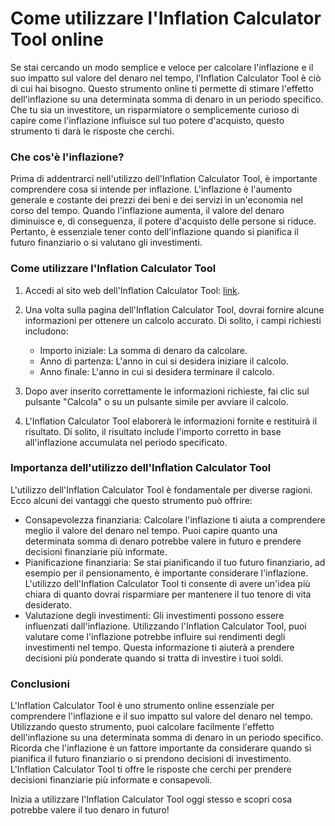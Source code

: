 Come utilizzare l'Inflation Calculator Tool online
==================================================

Se stai cercando un modo semplice e veloce per calcolare l'inflazione e il suo impatto sul valore del denaro nel tempo, l'Inflation Calculator Tool è ciò di cui hai bisogno. Questo strumento online ti permette di stimare l'effetto dell'inflazione su una determinata somma di denaro in un periodo specifico. Che tu sia un investitore, un risparmiatore o semplicemente curioso di capire come l'inflazione influisce sul tuo potere d'acquisto, questo strumento ti darà le risposte che cerchi.

### Che cos'è l'inflazione?

Prima di addentrarci nell'utilizzo dell'Inflation Calculator Tool, è importante comprendere cosa si intende per inflazione. L'inflazione è l'aumento generale e costante dei prezzi dei beni e dei servizi in un'economia nel corso del tempo. Quando l'inflazione aumenta, il valore del denaro diminuisce e, di conseguenza, il potere d'acquisto delle persone si riduce. Pertanto, è essenziale tener conto dell'inflazione quando si pianifica il futuro finanziario o si valutano gli investimenti.

### Come utilizzare l'Inflation Calculator Tool

1. Accedi al sito web dell'Inflation Calculator Tool: [link](https://www.onlinecalculatorsfree.com/it/financial/inflation-calculator.html).
2. Una volta sulla pagina dell'Inflation Calculator Tool, dovrai fornire alcune informazioni per ottenere un calcolo accurato. Di solito, i campi richiesti includono:
    
    
    - Importo iniziale: La somma di denaro da calcolare.
    - Anno di partenza: L'anno in cui si desidera iniziare il calcolo.
    - Anno finale: L'anno in cui si desidera terminare il calcolo.
3. Dopo aver inserito correttamente le informazioni richieste, fai clic sul pulsante "Calcola" o su un pulsante simile per avviare il calcolo.
4. L'Inflation Calculator Tool elaborerà le informazioni fornite e restituirà il risultato. Di solito, il risultato include l'importo corretto in base all'inflazione accumulata nel periodo specificato.

### Importanza dell'utilizzo dell'Inflation Calculator Tool

L'utilizzo dell'Inflation Calculator Tool è fondamentale per diverse ragioni. Ecco alcuni dei vantaggi che questo strumento può offrire:

- Consapevolezza finanziaria: Calcolare l'inflazione ti aiuta a comprendere meglio il valore del denaro nel tempo. Puoi capire quanto una determinata somma di denaro potrebbe valere in futuro e prendere decisioni finanziarie più informate.
- Pianificazione finanziaria: Se stai pianificando il tuo futuro finanziario, ad esempio per il pensionamento, è importante considerare l'inflazione. L'utilizzo dell'Inflation Calculator Tool ti consente di avere un'idea più chiara di quanto dovrai risparmiare per mantenere il tuo tenore di vita desiderato.
- Valutazione degli investimenti: Gli investimenti possono essere influenzati dall'inflazione. Utilizzando l'Inflation Calculator Tool, puoi valutare come l'inflazione potrebbe influire sui rendimenti degli investimenti nel tempo. Questa informazione ti aiuterà a prendere decisioni più ponderate quando si tratta di investire i tuoi soldi.

### Conclusioni

L'Inflation Calculator Tool è uno strumento online essenziale per comprendere l'inflazione e il suo impatto sul valore del denaro nel tempo. Utilizzando questo strumento, puoi calcolare facilmente l'effetto dell'inflazione su una determinata somma di denaro in un periodo specifico. Ricorda che l'inflazione è un fattore importante da considerare quando si pianifica il futuro finanziario o si prendono decisioni di investimento. L'Inflation Calculator Tool ti offre le risposte che cerchi per prendere decisioni finanziarie più informate e consapevoli.

Inizia a utilizzare l'Inflation Calculator Tool oggi stesso e scopri cosa potrebbe valere il tuo denaro in futuro!